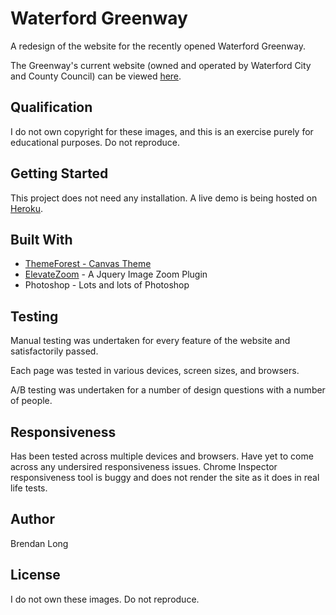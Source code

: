 # Waterford Greenway

A redesign of the website for the recently opened Waterford Greenway.

The Greenway's current website (owned and operated by Waterford City and County Council) can be viewed [here](http://www.visitwaterfordgreenway.com/).


## Qualification
I do not own copyright for these images, and this is an exercise purely for educational purposes. Do not reproduce.


## Getting Started
This project does not need any installation. A live demo is being hosted on [Heroku](https://com-waterford-greenway.herokuapp.com/index.html).


## Built With

- [ThemeForest - Canvas Theme](https://themeforest.net/item/canvas-the-multipurpose-html5-template/9228123)
- [ElevateZoom](http://www.elevateweb.co.uk/image-zoom) - A Jquery Image Zoom Plugin
- Photoshop - Lots and lots of Photoshop


## Testing
Manual testing was undertaken for every feature of the website and satisfactorily passed.

Each page was tested in various devices, screen sizes, and browsers.

A/B testing was undertaken for a number of design questions with a number of people.


## Responsiveness
Has been tested across multiple devices and browsers. Have yet to come across any undersired responsiveness issues.
Chrome Inspector responsiveness tool is buggy and does not render the site as it does in real life tests.

## Author
Brendan Long

## License
I do not own these images. Do not reproduce.


